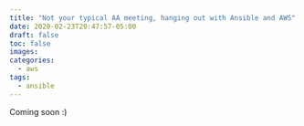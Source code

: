 ```yaml
---
title: "Not your typical AA meeting, hanging out with Ansible and AWS"
date: 2020-02-23T20:47:57-05:00
draft: false
toc: false
images:
categories:
  - aws
tags:
  - ansible
---
```


Coming soon :)